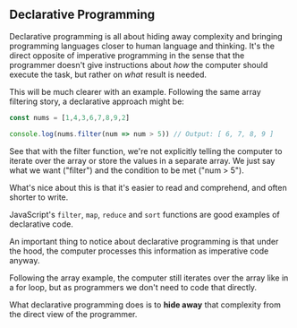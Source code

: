 ## Declarative Programming

Declarative programming is all about hiding away complexity and bringing programming languages closer to human language and thinking. It's the direct opposite of imperative programming in the sense that the programmer doesn't give instructions about *how* the computer should execute the task, but rather on *what* result is needed.

This will be much clearer with an example. Following the same array filtering story, a declarative approach might be:

```javascript
const nums = [1,4,3,6,7,8,9,2]

console.log(nums.filter(num => num > 5)) // Output: [ 6, 7, 8, 9 ]
```

See that with the filter function, we're not explicitly telling the computer to iterate over the array or store the values in a separate array. We just say what we want ("filter") and the condition to be met ("num > 5").

What's nice about this is that it's easier to read and comprehend, and often shorter to write.

JavaScript's `filter`, `map`, `reduce` and `sort` functions are good examples of declarative code.



An important thing to notice about declarative programming is that under the hood, the computer processes this information as imperative code anyway.



Following the array example, the computer still iterates over the array like in a for loop, but as programmers we don't need to code that directly.

What declarative programming does is to **hide away** that complexity from the direct view of the programmer.